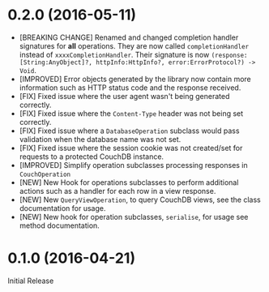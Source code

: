 # 0.2.0 (2016-05-11)

- [BREAKING CHANGE] Renamed and changed completion handler signatures for **all**
  operations. They are now called `completionHandler` instead of `xxxxCompletionHandler`.
  Their signature is now `(response:[String:AnyObject]?, httpInfo:HttpInfo?, error:ErrorProtocol?) -> Void`.
- [IMPROVED] Error objects generated by the library now contain more information
  such as HTTP status code and the response received.
- [FIX] Fixed issue where the user agent wasn't being generated correctly.
- [FIX] Fixed issue where the `Content-Type` header was not being set correctly.
- [FIX] Fixed issue where a `DatabaseOperation` subclass would pass validation
   when the database name was not set.
- [FIX] Fixed issue where the session cookie was not created/set for requests to
   a protected CouchDB instance.
- [IMPROVED] Simplify operation subclasses processing responses in `CouchOperation`
- [NEW] New Hook for operations subclasses to perform additional actions such
   as a handler for each row in a view response.
- [NEW] New `QueryViewOperation`, to query CouchDB views, see the class documentation
  for usage.
- [NEW] New hook for operation subclasses, `serialise`, for usage see method documentation.

# 0.1.0 (2016-04-21)

Initial Release
